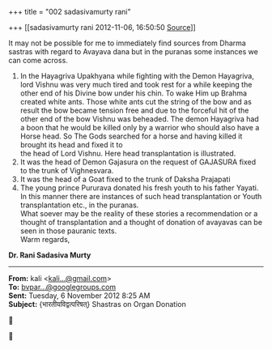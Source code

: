 +++
title = "002 sadasivamurty rani"

+++
[[sadasivamurty rani	2012-11-06, 16:50:50 [Source](https://groups.google.com/g/bvparishat/c/WeLuIlmgz5k)]]



It may not be possible for me to immediately find sources from Dharma sastras with regard to Avayava dana but in the puranas some instances we can come across.  
1. In the Hayagriva Upakhyana while fighting with the Demon Hayagriva, lord Vishnu was very much tired and took rest for a while keeping the other end of his Divine bow under his chin. To wake Him up Brahma created white ants. Those white ants cut the string of the bow and as result the bow became tension free and due to the forceful hit of the other end of the bow Vishnu was beheaded. The demon Hayagriva had a boon that he would be killed only by a warrior who should also have a Horse head. So The Gods searched for a horse and having killed it brought its head and fixed it to  
the head of Lord Vishnu. Here head transplantation is illustrated.  
2. It was the head of Demon Gajasura on the request of GAJASURA fixed to the trunk of Vighnesvara.  
3. It was the head of a Goat fixed to the trunk of Daksha Prajapati  
4. The young prince Pururava donated his fresh youth to his father Yayati.  
In this manner there are instances of such head transplantation or Youth transplantation etc., in the puranas.  
What soever may be the reality of these stories a recommendation or a thought of transplantation and a thought of donation of avayavas can be seen in those pauranic texts.   
Warm regards,  

**Dr. Rani Sadasiva Murty**

  

------------------------------------------------------------------------

**From:** kali \<[kali...@gmail.com]()\>  
**To:** [bvpar...@googlegroups.com]()  
**Sent:** Tuesday, 6 November 2012 8:25 AM  
**Subject:** {भारतीयविद्वत्परिषत्} Shastras on Organ Donation  

  





